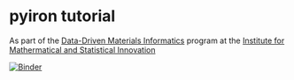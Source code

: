 # pyiron tutorial
As part of the [Data-Driven Materials Informatics](https://www.imsi.institute/activities/data-driven-materials-informatics/) program at the [Institute for Mathermatical and Statistical Innovation](https://www.imsi.institute)

[![Binder](https://mybinder.org/badge_logo.svg)](https://mybinder.org/v2/gh/pyiron-workshop/imsi-tutorial/HEAD)
